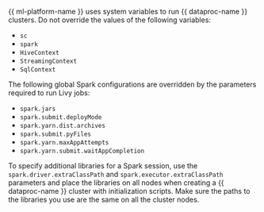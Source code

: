 {{ ml-platform-name }} uses system variables to run {{ dataproc-name }} clusters. Do not override the values of the following variables:
* `sc`
* `spark`
* `HiveContext`
* `StreamingContext`
* `SqlContext`

The following global Spark configurations are overridden by the parameters required to run Livy jobs:
* `spark.jars`
* `spark.submit.deployMode`
* `spark.yarn.dist.archives`
* `spark.submit.pyFiles`
* `spark.yarn.maxAppAttempts`
* `spark.yarn.submit.waitAppCompletion`

To specify additional libraries for a Spark session, use the `spark.driver.extraClassPath` and `spark.executor.extraClassPath` parameters and place the libraries on all nodes when creating a {{ dataproc-name }} cluster with initialization scripts. Make sure the paths to the libraries you use are the same on all the cluster nodes.